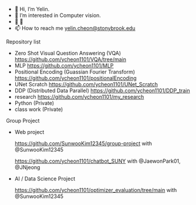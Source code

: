 - 👋 Hi, I’m Yelin.
- 👀 I’m interested in Computer vision.
- 🌱 🤪
- 📫 How to reach me yelin.cheon@stonybrook.edu

Repository list
- Zero Shot Visual Question Answering (VQA)  https://github.com/ycheon1101/VQA/tree/main
- MLP  https://github.com/ycheon1101/MLP
- Positional Encoding (Guassian Fourier Transform)  https://github.com/ycheon1101/positionalEncoding
- UNet Scratch  https://github.com/ycheon1101/UNet_Scratch
- DDP (Distributed Data Parallel)  https://github.com/ycheon1101/DDP_train
- research  https://github.com/ycheon1101/my_research
- Python  (Private)
- class work  (Private)


Group Project
- Web project

  https://github.com/SunwooKim12345/group-project with @SunwooKim12345

  https://github.com/ycheon1101/chatbot_SUNY with @JaewonPark01, @JNjeong

- AI / Data Science Project
  
  https://github.com/ycheon1101/optimizer_evaluation/tree/main with @SunwooKim12345
 <!--- 
  https://github.com/JNjeong/CSE416 (Private)

ycheon1101/ycheon1101 is a ✨ special ✨ repository because its `README.md` (this file) appears on your GitHub profile.
You can click the Preview link to take a look at your changes.
--->
